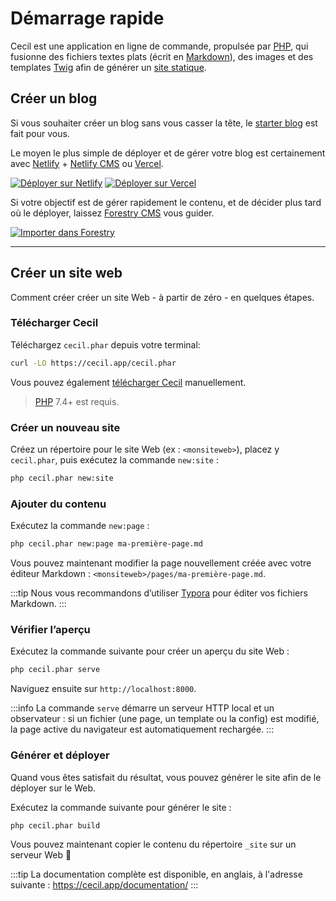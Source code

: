 <!--
title: Démarrage rapide
description: "Créez un nouveau site et prévisualiser le localement."
date: 2021-11-03
updated: 2022-08-15
slug: demarrage-rapide
menu: home
-->

# Démarrage rapide

Cecil est une application en ligne de commande, propulsée par [PHP](https://www.php.net), qui fusionne des fichiers textes plats (écrit en [Markdown](https://daringfireball.net/projects/markdown/)), des images et des templates [Twig](https://twig.symfony.com/) afin de générer un [site statique](https://fr.wikipedia.org/wiki/Site_web_statique).

## Créer un blog

Si vous souhaiter créer un blog sans vous casser la tête, le [starter blog](https://github.com/Cecilapp/the-butler#readme) est fait pour vous.

Le moyen le plus simple de déployer et de gérer votre blog est certainement avec [Netlify](https://www.netlify.com) + [Netlify CMS](https://www.netlifycms.org) ou [Vercel](https://vercel.com).

[![Déployer sur Netlify](https://www.netlify.com/img/deploy/button.svg "Déployer sur Netlify")](https://cecil.app/hosting/netlify/deploy/) [![Déployer sur Vercel](https://vercel.com/button/default.svg "Déployer sur Vercel")](https://cecil.app/hosting/vercel/deploy/)

Si votre objectif est de gérer rapidement le contenu, et de décider plus tard où le déployer, laissez [Forestry CMS](https://forestry.io) vous guider.

[![Importer dans Forestry](https://assets.forestry.io/import-to-forestryK.svg)](https://cecil.app/cms/forestry/import/ "Importer dans Forestry")

----

## Créer un site web

Comment créer créer un site Web - à partir de zéro - en quelques étapes.

### Télécharger Cecil

Téléchargez `cecil.phar` depuis votre terminal:

```bash
curl -LO https://cecil.app/cecil.phar
```

Vous pouvez également [télécharger Cecil](https://cecil.app/download/) manuellement.

> [PHP](https://php.net/manual/fr/install.php) 7.4+ est requis.

### Créer un nouveau site

Créez un répertoire pour le site Web (ex : `<monsiteweb>`), placez y `cecil.phar`, puis exécutez la commande `new:site` :

```bash
php cecil.phar new:site
```

### Ajouter du contenu

Exécutez la commande `new:page` :

```bash
php cecil.phar new:page ma-première-page.md
```

Vous pouvez maintenant modifier la page nouvellement créée avec votre éditeur Markdown : `<monsiteweb>/pages/ma-première-page.md`.

:::tip
Nous vous recommandons d’utiliser [Typora](https://www.typora.io) pour éditer vos fichiers Markdown.
:::

### Vérifier l’aperçu

Exécutez la commande suivante pour créer un aperçu du site Web :

```bash
php cecil.phar serve
```

Naviguez ensuite sur `http://localhost:8000`.

:::info
La commande `serve` démarre un serveur HTTP local et un observateur : si un fichier (une page, un template ou la config) est modifié, la page active du navigateur est automatiquement rechargée.
:::

### Générer et déployer

Quand vous êtes satisfait du résultat, vous pouvez générer le site afin de le déployer sur le Web.

Exécutez la commande suivante pour générer le site :

```bash
php cecil.phar build
```

Vous pouvez maintenant copier le contenu du répertoire `_site` sur un serveur Web 🎉

:::tip
La documentation complète est disponible, en anglais, à l'adresse suivante : <https://cecil.app/documentation/>
:::
